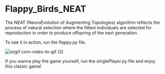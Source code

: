 # Flappy_Birds_NEAT

The NEAT (NeuroEvolution of Augmenting Topologies) algorithm reflects the process of natural selection where the fittest individuals are selected for reproduction in order to produce offspring of the next generation.

To see it in action, run the flappy.py file. 

![ezgif com-video-to-gif (2)](https://user-images.githubusercontent.com/36446402/63812372-d67eb580-c947-11e9-9c5e-349506673e4f.gif)

If you wanna play the game yourself, run the singlePlayer.py file and enjoy this classic game! 
